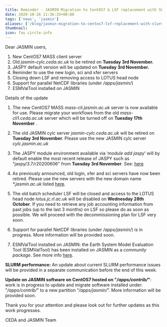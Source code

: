 ```yaml
---
title: Reminder - JASMIN‌ ‌Migration‌ ‌to‌ ‌CentOS7‌ ‌&‌ ‌LSF‌ ‌replacement‌ ‌with‌ ‌SLURM‌ ‌UPDATE‌ ‌12‌
date: 2020-10-26 11:36:33+00:00
tags: ['news', 'jasmin']
aliases: ['/blog/jasmin-migration-to-centos7-lsf-replacement-with-slurm-update-12']
thumbnail: 
icon: fas circle-info
---
```


Dear JASMIN users,  
  
1. New CentOS7 MASS client server  
2. Old *jasmin-cylc.ceda.ac.uk* to be retired on **Tuesday 3rd November.**  
3. JASPY default version will be updated on **Tuesday 3rd November.**  
4. Reminder to use the new login, sci and xfer servers  
5. Closing down LSF and removing access to LOTUS head node  
6. Support for parallel NetCDF libraries (under */apps/jasmin/*)  
7. ESMValTool installed on JASMIN  
  
Details of the update  
  
1. The new CentOS7 MASS *mass-cli.jasmin.ac.uk* server is now available for use. Please migrate your workflows from the old *mass-cli1.ceda.ac.uk* server which will be turned off on **Tuesday 17th November** .   
  
2. The old JASMIN cylc server *jasmin-cylc.ceda.ac.uk* will be retired on **Tuesday 3rd November**. Please use the new JASMIN cylc server *cylc.jasmin.ac.uk*


3. The JASPY module environment available via ‘*module add jaspy*’ will by default enable the most recent release of JASPY such as "jaspy/3.7/r20200606" from **Tuesday 3rd November**. See: [here](https://help.jasmin.ac.uk/article/4729-jaspy-envs)


4. As previously announced, old login, xfer and sci servers have now been retired. Please use the new servers with the new domain name *\*.jasmin.ac.uk* listed [here](https://help.jasmin.ac.uk/article/4859-centos7-sci-login-xfer-servers).


5. The old batch scheduler LSF will be closed and access to the LOTUS head node *lotus.jc.rl.ac.uk* will be disabled on **Wednesday 28th October**. If you need to retrieve any job accounting information from past jobs (up to the last 3 months) on LSF so please do as soon as possible. We will proceed with the decommissioning plan for LSF very soon.


6. Support for parallel NetCDF libraries (under */apps/jasmin/*) is in progress. More information will be provided soon.


7. ESMValTool installed on JASMIN: the Earth System Model Evaluation Tool (ESMValTool) has been installed on JASMIN as a *community package*. See more info [here](https://help.jasmin.ac.uk/article/4955-community-software-esmvaltool).  
  
**SLURM performance:** An update about current SLURM performance issues will be provided in a separate communication before the end of this week.   
  
**Update on JASMIN software on CentOS7 hosted on "*/apps/contrib/*"**: work is in progress to update and migrate software installed under: "*/apps/contrib/*" to a new partition “*/apps/jasmin/*”. More information will be provided soon.   
  
Thank you for your attention and please look out for further updates as this work progresses.   
  
CEDA and JASMIN Team


